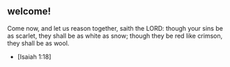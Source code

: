 ## welcome!

Come now, and let us reason together, saith the LORD: though your sins be as scarlet, they shall be as white as snow; though they be red like crimson, they shall be as wool.
- [Isaiah 1:18]
<!--
**BenDWit/BenDWit** is a ✨ _special_ ✨ repository because its `README.md` (this file) appears on your GitHub profile.

Here are some ideas to get you started:

- 🔭 I’m currently working on ...
- 🌱 I’m currently learning ...
- 👯 I’m looking to collaborate on ...
- 🤔 I’m looking for help with ...
- 💬 Ask me about ...
- 📫 How to reach me: ...
- 😄 Pronouns: ...
- ⚡ Fun fact: ...
-->
